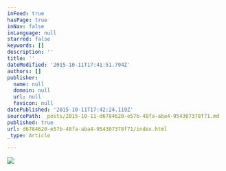 ```yaml
---
inFeed: true
hasPage: true
inNav: false
inLanguage: null
starred: false
keywords: []
description: ''
title: ''
dateModified: '2015-10-11T17:41:51.794Z'
authors: []
publisher:
  name: null
  domain: null
  url: null
  favicon: null
datePublished: '2015-10-11T17:42:24.119Z'
sourcePath: _posts/2015-10-11-d6784620-e57b-48fa-aba4-954307378f71.md
published: true
url: d6784620-e57b-48fa-aba4-954307378f71/index.html
_type: Article

---
```

![](https://the-grid-user-content.s3-us-west-2.amazonaws.com/6bdf7749-b877-4b9f-ba13-951974d14aa4.jpg)